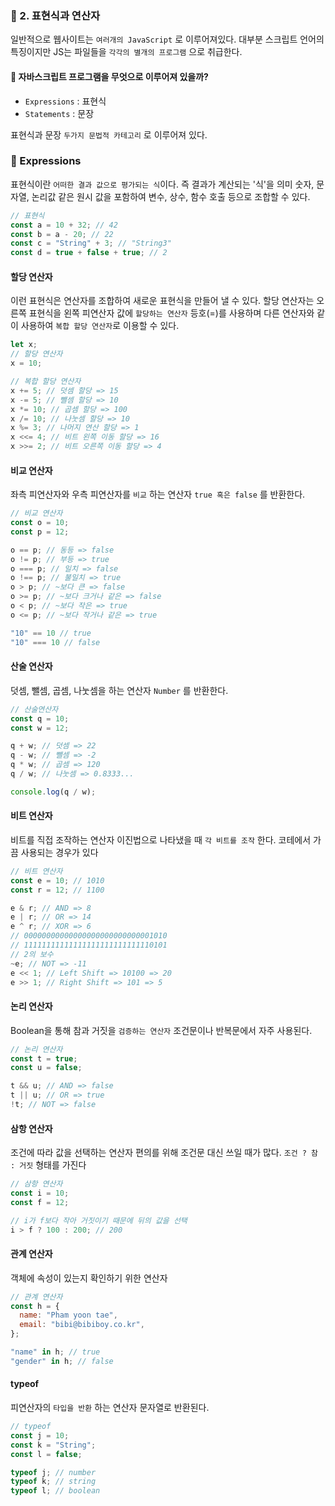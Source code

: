 
### 📌 2. 표현식과 연산자

일반적으로 웹사이트는 `여러개의 JavaScript` 로 이루어져있다.
대부분 스크립트 언어의 특징이지만
JS는 파일들을 `각각의 별개의 프로그램` 으로 취급한다.

#### 📍 자바스크립트 프로그램을 무엇으로 이루어져 있을까?

- `Expressions` : 표현식
- `Statements` : 문장

표현식과 문장 `두가지 문법적 카테고리` 로 이루어져 있다.

### 📌 Expressions

표현식이란 `어떠한 결과 값으로 평가되는 식`이다. 즉 결과가 계산되는 '식'을 의미
숫자, 문자열, 논리값 같은 원시 값을 포함하여  변수, 상수, 함수 호출 등으로 조합할 수 있다.

```js
// 표현식
const a = 10 + 32; // 42
const b = a - 20; // 22
const c = "String" + 3; // "String3"
const d = true + false + true; // 2
```

#### 할당 연산자

이런 표현식은 연산자를 조합하여 새로운 표현식을 만들어 낼 수 있다.
할당 연산자는 오른쪽 표현식을 왼쪽 피연산자 값에 `할당하는 연산자`
등호(=)를 사용하며 다른 연산자와 같이 사용하여 `복합 할당 연산자`로 이용할 수 있다.

```js
let x;
// 할당 연산자
x = 10;

// 복합 할당 연산자
x += 5; // 덧셈 할당 => 15 
x -= 5; // 뺄셈 할당 => 10
x *= 10; // 곱셈 할당 => 100
x /= 10; // 나눗셈 할당 => 10
x %= 3; // 나머지 연산 할당 => 1
x <<= 4; // 비트 왼쪽 이동 할당 => 16
x >>= 2; // 비트 오른쪽 이동 할당 => 4
```

#### 비교 연산자

좌측 피연산자와 우측 피연산자를 `비교` 하는 연산자
`true 혹은 false` 를 반환한다.

```js
// 비교 연산자
const o = 10;
const p = 12;

o == p; // 동등 => false
o != p; // 부등 => true
o === p; // 일치 => false
o !== p; // 불일치 => true
o > p; // ~보다 큰 => false
o >= p; // ~보다 크거나 같은 => false
o < p; // ~보다 작은 => true
o <= p; // ~보다 작거나 같은 => true

"10" == 10 // true
"10" === 10 // false
```

#### 산술 연산자

덧셈, 뺄셈, 곱셈, 나눗셈을 하는 연산자
`Number` 를 반환한다.

```js
// 산술연산자
const q = 10;
const w = 12;

q + w; // 덧셈 => 22
q - w; // 뺄셈 => -2
q * w; // 곱셈 => 120
q / w; // 나눗셈 => 0.8333...

console.log(q / w);
```

#### 비트 연산자

비트를 직접 조작하는 연산자
이진법으로 나타냈을 때 `각 비트를 조작` 한다.
코테에서 가끔 사용되는 경우가 있다

```js
// 비트 연산자
const e = 10; // 1010
const r = 12; // 1100

e & r; // AND => 8
e | r; // OR => 14
e ^ r; // XOR => 6
// 00000000000000000000000000001010
// 11111111111111111111111111110101
// 2의 보수
~e; // NOT => -11
e << 1; // Left Shift => 10100 => 20
e >> 1; // Right Shift => 101 => 5
```

#### 논리 연산자

Boolean을 통해 참과 거짓을 `검증하는 연산자`
조건문이나 반복문에서 자주 사용된다.

```js
// 논리 연산자
const t = true;
const u = false;

t && u; // AND => false
t || u; // OR => true
!t; // NOT => false
```

#### 삼항 연산자

조건에 따라 값을 선택하는 연산자
편의를 위해 조건문 대신 쓰일 때가 많다.
`조건 ? 참 : 거짓` 형태를 가진다

```js
// 삼항 연산자
const i = 10;
const f = 12;

// i가 f보다 작아 거짓이기 때문에 뒤의 값을 선택
i > f ? 100 : 200; // 200
```

#### 관계 연산자

객체에 속성이 있는지 확인하기 위한 연산자 

```js
// 관계 연산자
const h = {
  name: "Pham yoon tae",
  email: "bibi@bibiboy.co.kr",
};

"name" in h; // true
"gender" in h; // false
```

#### typeof

피연산자의 `타입을 반환` 하는 연산자
문자열로 반환된다.

```js
// typeof
const j = 10;
const k = "String";
const l = false;

typeof j; // number
typeof k; // string
typeof l; // boolean
```
